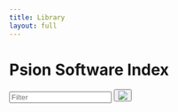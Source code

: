 ```yaml
---
title: Library
layout: full
---
```


# Psion Software Index

<div class="search-header">
    <form id="search-form" class="search-form">
        <input type="text" id="search" name="search" class="search" placeholder="Filter" autocorrect="off" />
        <button type="reset" class="clear"><picture><source srcset="/images/x-dark.svg" media="(prefers-color-scheme: dark)" /><img src="/images/x-light.svg" /></picture></button>
    </form>
</div>

<ul id="applications" class="applications"></ul>

<script type="module">
    const applicationsList = document.getElementById("applications");
    const searchForm = document.getElementById("search-form");
    const searchInput = document.getElementById("search");
    const response = await fetch("/api/v1/groups");
    const groups = await response.json();
    var filteredGroups = groups;
    let index = 0;

    function appendGroup(group) {
        const li = document.createElement("li");
        const a = document.createElement("a");
        a.href = "/programs/" + group.id;
        const iconContainer = document.createElement("div");
        iconContainer.classList.add("icon-wrapper");
        const icon = document.createElement("img");
        icon.classList.add("icon");
        if (!!group.icon) {
            icon.src = group.icon.path;
            icon.width = group.icon.width;
            icon.height = group.icon.height;
        } else {
            icon.src = "/images/unknown.gif"
            icon.width = 48;
            icon.height = 48;
        }
        iconContainer.appendChild(icon);
        a.appendChild(iconContainer);
        const label = document.createElement("div");
        label.classList.add("label");
        const name = document.createElement("div");
        name.classList.add("program-name");
        name.textContent = group.name;
        label.appendChild(name);
        const platformElement = document.createElement("ul");
        platformElement.classList.add("program-platforms")
        for (const platform of group.platforms) {
            const platformItem = document.createElement("li");
            platformItem.textContent = platform;
            platformElement.append(platformItem);
        }
        label.appendChild(platformElement);
        a.appendChild(label);
        li.appendChild(a);
        applicationsList.appendChild(li);
    }

    function filter(text) {
        index = 0;
        text = text.toLowerCase();
        applicationsList.innerHTML = "";
        filteredGroups = groups.filter(function(group) {
            return group.name.toLowerCase().includes(text);
        });
        update();
    }

    function update() {
        const threshold = window.innerHeight * 2;
        console.log("Loading...");
        while (index < filteredGroups.length && document.body.scrollHeight <= window.innerHeight + window.scrollY + threshold) {
            const group = filteredGroups[index];
            appendGroup(group);
            index = index + 1;
        }
    }

    function debounce(fn, delay) {
        let timeout;
        return (...args) => {
            clearTimeout(timeout);
            timeout = setTimeout(() => fn(...args), delay);
        };
    }

    searchForm.addEventListener('reset', function(event) {
        filter("");
        searchInput.focus();
    });
    searchInput.addEventListener('input', debounce(function(event) {
        filter(searchInput.value);
    }, 30));

    window.addEventListener('scroll', debounce(update, 100));
    window.addEventListener('resize', debounce(update, 100));
    update();
</script>
